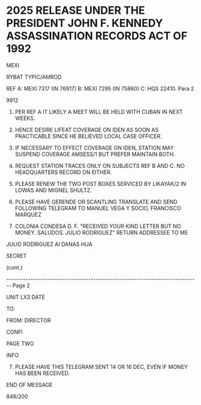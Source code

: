 # 2025 RELEASE UNDER THE PRESIDENT JOHN F. KENNEDY ASSASSINATION RECORDS ACT OF 1992

MEXI

RYBAT TYPIC/AMROD

REF A: MEXI 7317 (IN 76917)
B: MEXI 7295 (IN 75860)
C: HQS 22410. Para 2

9912

1. PER REF A IT LIKELY A MEET WILL BE HELD WITH CUBAN IN NEXT WEEKS.

2. HENCE DESIRE LIFEAT COVERAGE ON IDEN AS SOON AS PRACTICABLE SINCE HE BELIEVED LOCAL CASE OFFICER.

3. IF NECESSARY TO EFFECT COVERAGE ON IDEN, STATION MAY SUSPEND COVERAGE AMSESS/1 BUT PREFER MAINTAIN BOTH.

4. REQUEST STATION TRACES ONLY ON SUBJECTS REF B AND C. NO HEADQUARTERS RECORD ON EITHER.

5. PLEASE RENEW THE TWO POST BOXES SERVICED BY LIKAYAK/2 IN LOWAS AND MIGNEL SHULTZ.

6. PLEASE HAVE GERENDE OR SCANTLING TRANSLATE AND SEND FOLLOWING TELEGRAM TO MANUEL VEGA Y SOCIO, FRANCISCO MARQUEZ

160. COLONIA CONDESA D. F. "RECEIVED YOUR KIND LETTER BUT NO MONEY. SALUDOS. JULIO RODRIGUEZ" RETURN ADDRESSEE TO ME

JULIO RODRIGUEZ AI DANAS HUA

SECRET

(cont.)


-------------------------------------------------------------------------------- Page 2

UNIT
LX3
DATE

TO:

FROM: DIRECTOR

CONFI

PAGE TWO

INFO

7. PLEASE HAVE THIS TELEGRAM SENT 14 OR 16 DEC, EVEN IF
   MONEY HAS BEEN RECEIVED.

END OF MESSAGE

848/200
